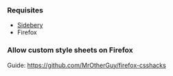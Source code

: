 ### Requisites

- [Sidebery](https://addons.mozilla.org/en-US/firefox/addon/sidebery/)
- Firefox

### Allow custom style sheets on Firefox

Guide: https://github.com/MrOtherGuy/firefox-csshacks

